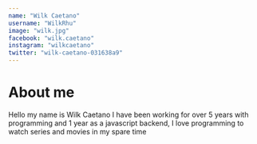 ```yaml
---
name: "Wilk Caetano"
username: "WilkRhu"
image: "wilk.jpg"
facebook: "wilk.caetano"
instagram: "wilkcaetano"
twitter: "wilk-caetano-031638a9"
---
```

# About me ###

Hello my name is Wilk Caetano I have been working for over 5 years with programming and 1 year as a javascript backend, I love programming to watch series and movies in my spare time

#####